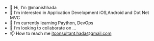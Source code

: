 - 👋 Hi, I’m @manishhada
- 👀 I’m interested in Application Development iOS,Android and Dot Net MVC
- 🌱 I’m currently learning Paython, DevOps
- 💞️ I’m looking to collaborate on ...
- 📫 How to reach me itconsultant.hada@gmail.com

<!---
manishhada/manishhada is a ✨ special ✨ repository because its `README.md` (this file) appears on your GitHub profile.
You can click the Preview link to take a look at your changes.
--->
